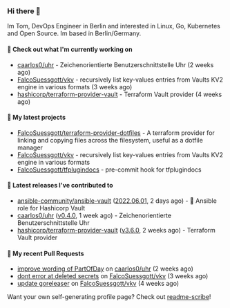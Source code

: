 ### Hi there 👋

Im Tom, DevOps Engineer in Berlin and interested in Linux, Go, Kubernetes and Open Source.
Im based in Berlin/Germany.

#### 👷 Check out what I'm currently working on

- [caarlos0/uhr](https://github.com/caarlos0/uhr) - Zeichenorientierte Benutzerschnittstelle Uhr (2 weeks ago)
- [FalcoSuessgott/vkv](https://github.com/FalcoSuessgott/vkv) - recursively list key-values entries from Vaults KV2 engine in various formats (3 weeks ago)
- [hashicorp/terraform-provider-vault](https://github.com/hashicorp/terraform-provider-vault) - Terraform Vault provider (4 weeks ago)

#### 🌱 My latest projects

- [FalcoSuessgott/terraform-provider-dotfiles](https://github.com/FalcoSuessgott/terraform-provider-dotfiles) - A terraform provider for linking and copying files across the filesystem, useful as a dotfile manager
- [FalcoSuessgott/vkv](https://github.com/FalcoSuessgott/vkv) - recursively list key-values entries from Vaults KV2 engine in various formats
- [FalcoSuessgott/tfplugindocs](https://github.com/FalcoSuessgott/tfplugindocs) - pre-commit hook for tfplugindocs

#### 🔭 Latest releases I've contributed to

- [ansible-community/ansible-vault](https://github.com/ansible-community/ansible-vault) ([2022.06.01](https://github.com/ansible-community/ansible-vault/releases/tag/2022.06.01), 2 days ago) - :key: Ansible role for Hashicorp Vault
- [caarlos0/uhr](https://github.com/caarlos0/uhr) ([v0.4.0](https://github.com/caarlos0/uhr/releases/tag/v0.4.0), 1 week ago) - Zeichenorientierte Benutzerschnittstelle Uhr
- [hashicorp/terraform-provider-vault](https://github.com/hashicorp/terraform-provider-vault) ([v3.6.0](https://github.com/hashicorp/terraform-provider-vault/releases/tag/v3.6.0), 2 weeks ago) - Terraform Vault provider

#### 🔨 My recent Pull Requests

- [improve wording of PartOfDay](https://github.com/caarlos0/uhr/pull/1) on [caarlos0/uhr](https://github.com/caarlos0/uhr) (2 weeks ago)
- [dont error at deleted secrets](https://github.com/FalcoSuessgott/vkv/pull/63) on [FalcoSuessgott/vkv](https://github.com/FalcoSuessgott/vkv) (3 weeks ago)
- [update goreleaser](https://github.com/FalcoSuessgott/vkv/pull/60) on [FalcoSuessgott/vkv](https://github.com/FalcoSuessgott/vkv) (4 weeks ago)

Want your own self-generating profile page? Check out [readme-scribe](https://github.com/muesli/readme-scribe)!